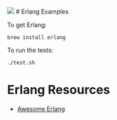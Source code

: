 <img src="https://raw.githubusercontent.com/rtoal/polyglot/master/resources/erlang-logo-64.png">
# Erlang Examples

To get Erlang:

```
brew install erlang
```

To run the tests:

```
./test.sh
```

# Erlang Resources

* [Awesome Erlang](https://github.com/drobakowski/awesome-erlang)
